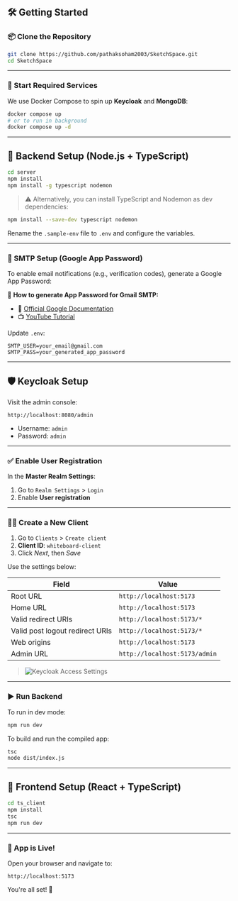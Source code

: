 ## 🛠️ Getting Started

### 📦 Clone the Repository
```bash
git clone https://github.com/pathaksoham2003/SketchSpace.git
cd SketchSpace
```

---

### 🐳 Start Required Services

We use Docker Compose to spin up **Keycloak** and **MongoDB**:

```bash
docker compose up
# or to run in background
docker compose up -d
```

---

## 🧪 Backend Setup (Node.js + TypeScript)

```bash
cd server
npm install
npm install -g typescript nodemon
```

> ⚠️ Alternatively, you can install TypeScript and Nodemon as dev dependencies:
```bash
npm install --save-dev typescript nodemon
```

Rename the `.sample-env` file to `.env` and configure the variables.

---

### 📧 SMTP Setup (Google App Password)

To enable email notifications (e.g., verification codes), generate a Google App Password:

🔐 **How to generate App Password for Gmail SMTP:**
- 📖 [Official Google Documentation](https://support.google.com/mail/answer/185833?hl=en)
- 📺 [YouTube Tutorial](https://www.youtube.com/watch?v=hXiPshHn9Pw)

Update `.env`:
```env
SMTP_USER=your_email@gmail.com
SMTP_PASS=your_generated_app_password
```

---

## 🛡️ Keycloak Setup

Visit the admin console:
```
http://localhost:8080/admin
```
- Username: `admin`
- Password: `admin`

---

### ✅ Enable User Registration

In the **Master Realm Settings**:
1. Go to `Realm Settings` > `Login`
2. Enable **User registration**

---

### 🧑‍💻 Create a New Client

1. Go to `Clients` > `Create client`
2. **Client ID**: `whiteboard-client`
3. Click *Next*, then *Save*

Use the settings below:

| Field | Value |
|---|---|
| Root URL | `http://localhost:5173` |
| Home URL | `http://localhost:5173` |
| Valid redirect URIs | `http://localhost:5173/*` |
| Valid post logout redirect URIs | `http://localhost:5173/*` |
| Web origins | `http://localhost:5173` |
| Admin URL | `http://localhost:5173/admin` |

> ![Keycloak Access Settings](./docker/keycloak_access_settings.png)

---

### ▶️ Run Backend

To run in dev mode:
```bash
npm run dev
```

To build and run the compiled app:
```bash
tsc
node dist/index.js
```

---

## 🎨 Frontend Setup (React + TypeScript)

```bash
cd ts_client
npm install
tsc
npm run dev
```

---

### 🚀 App is Live!

Open your browser and navigate to:
```
http://localhost:5173
```

You're all set! 🎉


